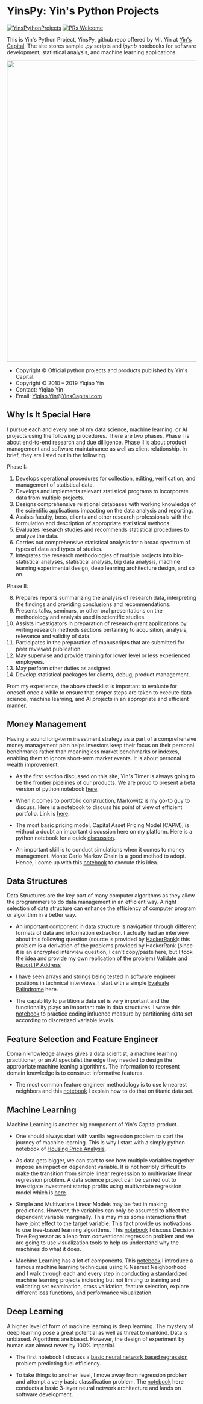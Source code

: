 # YinsPy: Yin's Python Projects

[![YinsPythonProjects](https://cdn.rawgit.com/sindresorhus/awesome/d7305f38d29fed78fa85652e3a63e154dd8e8829/media/badge.svg)](https://yinscapital.com/research/)
[![PRs Welcome](https://img.shields.io/badge/PRs-welcome-brightgreen.svg?style=flat-square)](http://makeapullrequest.com)

This is Yin's Python Project, YinsPy, github repo  offered by Mr. Yin at [Yin's Capital](www.YinsCapital.com). The site stores sample *.py* scripts and *ipynb* notebooks for software development, statistical analysis, and machine learning applications. 

<p align="center">
  <img width="800" src="https://github.com/yiqiao-yin/YinsPy/blob/master/figs/main.gif">
</p>

- Copyright © Official python projects and products published by Yin's Capital.
- Copyright © 2010 – 2019 Yiqiao Yin
- Contact: Yiqiao Yin
- Email: Yiqiao.Yin@YinsCapital.com

## Why Is It Special Here

I pursue each and every one of my data science, machine learning, or AI projects using the following procedures. There are two phases. Phase I is about end-to-end research and due dilligence. Phase II is about product management and software maintainance as well as client relationship. In brief, they are listed out in the following.

Phase I: 

1. Develops operational procedures for collection, editing, verification, and management of statistical data. 
2. Develops and implements relevant statistical programs to incorporate data from multiple projects. 
3. Designs comprehensive relational databases with working knowledge of the scientific applications impacting on the data analysis and reporting. 
4. Assists faculty, boss, clients and other research professionals with the formulation and description of appropriate statistical methods. 
5. Evaluates research studies and recommends statistical procedures to analyze the data. 
6. Carries out comprehensive statistical analysis for a broad spectrum of types of data and types of studies. 
7. Integrates the research methodologies of multiple projects into bio-statistical analyses, statistical analysis, big data analysis, machine learning experimental design, deep learning architecture design, and so on. 

Phase II:

8. Prepares reports summarizing the analysis of research data, interpreting the findings and providing conclusions and recommendations.
9. Presents talks, seminars, or other oral presentations on the methodology and analysis used in scientific studies.
10. Assists investigators in preparation of research grant applications by writing research methods sections pertaining to acquisition, analysis, relevance and validity of data.
11. Participates in the preparation of manuscripts that are submitted for peer reviewed publication.
12. May supervise and provide training for lower level or less experienced employees.
13. May perform other duties as assigned.
14. Develop statistical packages for clients, debug, product management.

From my experience, the above checklist is important to evaluate for oneself once a while to ensure that proper steps are taken to execute data science, machine learning, and AI projects in an appropriate and efficient manner.

## Money Management

Having a sound long-term investment strategy as a part of a comprehensive money management plan helps investors keep their focus on their personal benchmarks rather than meaningless market benchmarks or indexes, enabling them to ignore short-term market events. It is about personal wealth improvement.

- As the first section discussed on this site, Yin's Timer is always going to be the frontier pipelines of our products. We are proud to present a beta version of python notebook [here](https://github.com/yiqiao-yin/Yins_Python_Projects/blob/master/scripts/python_MM_EDA_YinsTimer.ipynb).

- When it comes to portfolio construction, Markowitz is my go-to guy to discuss. Here is a notebook to discuss his point of view of efficient portfolio. Link is [here](https://github.com/yiqiao-yin/Yins_Python_Projects/blob/master/scripts/python_MM_Markowitz_Portfolio.ipynb).

- The most basic pricing model, Capital Asset Pricing Model (CAPM), is without a doubt an important discussion here on my platform. Here is a python notebook for a quick [discussion](https://github.com/yiqiao-yin/Yins_Python_Projects/blob/master/scripts/python_MM_CAPM.ipynb).

- An important skill is to conduct simulations when it comes to money management. Monte Carlo Markov Chain is a good method to adopt. Hence, I come up with this [notebook](https://github.com/yiqiao-yin/YinsPy/blob/master/scripts/python_MM_MCMC.ipynb) to execute this idea.

## Data Structures

Data Structures are the key part of many computer algorithms as they allow the programmers to do data management in an efficient way. A right selection of data structure can enhance the efficiency of computer program or algorithm in a better way.

- An important component in data structure is navigation through different formats of data and information extraction. I actually had an interview about this following question (source is provided by [HackerRank](https://www.hackerrank.com/domains/regex?filters%5Bsubdomains%5D%5B%5D=re-applications)): this problem is a derivation of the problems provided by HackerRank (since it is an encrypted interview question, I can't copy/paste here, but I took the idea and provide my own replication of the problem) [Validate and Report IP Address](https://github.com/yiqiao-yin/Yins_Python_Projects/blob/master/scripts/python_DS_Validate_Report_IP_Address.ipynb)

- I have seen arrays and strings being tested in software engineer positions in technical interviews. I start with a simple [Evaluate Palindrome](https://github.com/yiqiao-yin/YinsPy/blob/master/scripts/python_DS_Valid_Palindrome.ipynb) here. 

- The capability to partition a data set is very important and the functionality plays an important role in data structures. I wrote this [notebook](https://github.com/yiqiao-yin/YinsPy/blob/master/scripts/python_DS_Measure_Predictivity.ipynb) to practice coding influence measure by partitioning data set according to discretized variable levels.

## Feature Selection and Feature Engineer

Domain knowledge always gives a data scientist, a machine learning practitioner, or an AI specialist the edge they needed to design the appropriate machine leaning algorithms. The information to represent domain knowledge is to construct informative features. 

- The most common feature engineer methodology is to use k-nearest neighbors and this [notebook](https://github.com/yiqiao-yin/YinsPy/blob/master/scripts/python_FSFE_KMeans.ipynb) I explain how to do that on titanic data set.

## Machine Learning

Machine Learning is another big component of Yin's Capital product. 

- One should always start with vanilla regression problem to start the journey of machine learning. This is why I start with a simply python notebook of [Housing Price Analysis](https://github.com/yiqiao-yin/YinsPy/blob/master/scripts/python_ML_SimpleLinearRegression_Housing.ipynb).

- As data gets bigger, we can start to see how multiple variables together impose an impact on dependent variable. It is not horribly difficult to make the transition from simple linear regresssion to multivariate linear regression problem. A data science project can be carried out to investigate investment startup profits using multivariate regression model which is [here](https://github.com/yiqiao-yin/YinsPy/blob/master/scripts/python_ML_MultiLinearRegression_StartInvest.ipynb).

- Simple and Multivariate Linear Models may be fast in making predictions. However, the variables can only be assumed to affect the dependent variable marginally. This may miss some interactions that have joint effect to the target variable. This fact provide us motivations to use tree-based learning algorithms. This [notebook](https://github.com/yiqiao-yin/YinsPy/blob/master/scripts/python_ML_DecisionTreeRegressor_StartInvest.ipynb) I discuss Decision Tree Regressor as a leap from conventional regression problem and we are going to use visualization tools to help us understand why the machines do what it does.

- Machine Learning has a lot of components. This [notebook](https://github.com/yiqiao-yin/YinsPy/blob/master/scripts/python_ML_KNNRegressorClassifier.ipynb) I introduce a famous machine learning techniques using K-Nearest Neighborhood and I walk through each and every step in conducting a standardized machine learning projects including but not limiting to training and validating set examination, cross validation, feature selection, explore different loss functions, and performance visualization.

## Deep Learning

A higher level of form of machine learning is deep learning. The mystery of deep learning pose a great potential as well as threat to mankind. Data is unbiased. Algorithms are biased. However, the design of experiment by human can almost never by 100\% impartial. 

- The first notebook I discuss a [basic neural network based regression](impartial) problem predicting fuel efficiency. 

- To take things to another level, I move away from regression problem and attempt a very basic classification problem. The [notebook](https://github.com/yiqiao-yin/YinsPy/blob/master/scripts/python_DL_NN3.ipynb) here conducts a basic 3-layer neural network architecture and lands on software development.